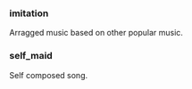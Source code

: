 ### imitation   
Arragged music based on other popular music.   

### self_maid   
Self composed song.